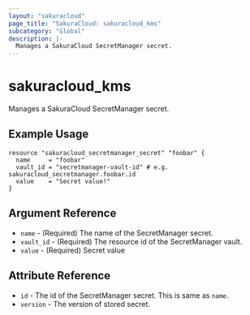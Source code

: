 ```yaml
---
layout: "sakuracloud"
page_title: "SakuraCloud: sakuracloud_kms"
subcategory: "Global"
description: |-
  Manages a SakuraCloud SecretManager secret.
---
```


# sakuracloud_kms

Manages a SakuraCloud SecretManager secret.

## Example Usage

```hcl
resource "sakuracloud_secretmanager_secret" "foobar" {
  name     = "foobar"
  vault_id = "secretmanager-vault-id" # e.g. sakuracloud_secretmanager.foobar.id
  value    = "Secret value!"
}
```

## Argument Reference

* `name` - (Required) The name of the SecretManager secret.
* `vault_id` - (Required) The resource id of the SecretManager vault.
* `value` - (Required) Secret value

## Attribute Reference

* `id` - The id of the SecretManager secret. This is same as `name`.
* `version` - The version of stored secret.
